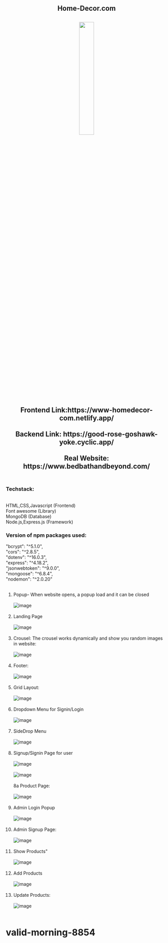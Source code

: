 <div align="center" > 
<h2>Home-Decor.com<h2>
<img width="30%" src="https://user-images.githubusercontent.com/112754448/222980375-e82dfd88-8589-438e-9356-abddaad9a003.png"><br><br>
    Frontend Link:https://www-homedecor-com.netlify.app/ <br><br>
Backend Link: https://good-rose-goshawk-yoke.cyclic.app/ <br><br>
Real Website: https://www.bedbathandbeyond.com/ <br><br>
</div>
    

<h3>Techstack:</h3><br>
HTML,CSS,Javascript (Frontend) <br>
Font awesome (Library) <br>
MongoDB (Database) <br>
Node.js,Express.js (Framework) <br> 
    
<h3>Version of npm packages used:</h3>
    "bcrypt": "^5.1.0", <br>
    "cors": "^2.8.5", <br>
    "dotenv": "^16.0.3", <br>
    "express": "^4.18.2", <br>
    "jsonwebtoken": "^9.0.0", <br>
    "mongoose": "^6.8.4", <br>
    "nodemon": "^2.0.20" <br> <br>
            

1. Popup- When website opens, a popup load and it can be closed <br><br>
![image](https://user-images.githubusercontent.com/112754448/213983409-b77c8ffe-91bb-4523-a261-1d23ecd7ad30.png)
 <br> <br>
 2. Landing Page <br><br>
![image](https://user-images.githubusercontent.com/112754448/213983453-5150f9a0-e427-4fd6-90c9-43d282c0fd2d.png)
 <br> <br>
 3. Crousel: The crousel works dynamically and show you random images in website: <br><br>
![image](https://user-images.githubusercontent.com/112754448/213983486-1304c48f-b512-4e7b-a02e-4ac1ed9d7c9b.png)
 <br> <br>
 4. Footer: <br><br>
![image](https://user-images.githubusercontent.com/112754448/213983517-3c3ae561-1ac2-4e53-baa7-cc159f130636.png) <br> <br>
5. Grid Layout: <br><br>
![image](https://user-images.githubusercontent.com/112754448/213983555-cb9f6579-393d-4ada-b87a-c8c5d63a6d47.png) <br> <br>
6. Dropdown Menu for Signin/Login <br><br>
![image](https://user-images.githubusercontent.com/112754448/213983607-6f273963-7d94-4060-8076-619411b28806.png) <br> <br>
7. SideDrop Menu <br><br>
![image](https://user-images.githubusercontent.com/112754448/213983626-08970911-5aa3-4e4c-8893-ce2880685bcc.png)<br><br>
8. Signup/Signin Page for user<br><br>
![image](https://user-images.githubusercontent.com/112754448/213983702-e261b83f-6f33-41b3-9664-f29c9a83a88e.png)<br><br>
![image](https://user-images.githubusercontent.com/112754448/213983730-afcc4f25-966c-4a94-8d0e-537c55b3fb1c.png)<br><br>
8a Product Page:<br><br>
![image](https://user-images.githubusercontent.com/112754448/214005161-ca1e742e-2eef-4ea8-bb9a-daee712eaf77.png)<br><br>
9. Admin Login Popup<br><br>
![image](https://user-images.githubusercontent.com/112754448/213983896-bde078db-d616-4729-8e37-1f6e0e9491e5.png)<br><br>
10. Admin Signup Page:<br><br>
![image](https://user-images.githubusercontent.com/112754448/213983920-0d6f245c-ec91-46d2-a988-09b9c68e9d50.png)<br><br>
11. Show Products"<br><br>
![image](https://user-images.githubusercontent.com/112754448/213984036-7569276c-963e-403b-bfb2-f5046eb59123.png)<br><br>
12. Add Products <br><br>
![image](https://user-images.githubusercontent.com/112754448/213984061-3aaca424-2c24-48a1-9895-1416b1277206.png)<br><br>
13. Update Products:<br><br>
![image](https://user-images.githubusercontent.com/112754448/213984088-f73b756d-afab-4cac-9707-0984d24dbaa6.png)<br><br>

# valid-morning-8854


